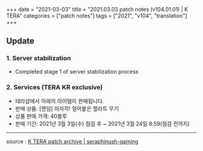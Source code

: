 +++
date = "2021-03-03"
title = "2021.03.03 patch notes (v104.01.01) | K TERA"
categories = ["patch notes"]
tags = ["2021", "v104", "translation"]
+++

## Update

### 1. Server stabilization
- Completed stage 1 of server stabilization process
 
### 2. Services (TERA KR exclusive)
- 테라샵에서 아래의 아이템이 판매됩니다.
- 판매 상품: [랜덤] 아자작! 얼어붙은 할라트 무기
- 상품 판매 가격: 40블루
- 판매 기간: 2021년 3월 3일(수) 점검 후 ~ 2021년 3월 24일 8:59(점검 전까지)

----

source : [K TERA patch archive | seraphinush-gaming](/ko/patch/ko/2021/v104-01-01)
